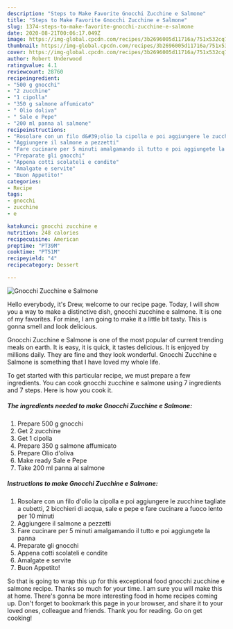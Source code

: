 ```yaml
---
description: "Steps to Make Favorite Gnocchi Zucchine e Salmone"
title: "Steps to Make Favorite Gnocchi Zucchine e Salmone"
slug: 1374-steps-to-make-favorite-gnocchi-zucchine-e-salmone
date: 2020-08-21T00:06:17.049Z
image: https://img-global.cpcdn.com/recipes/3b2696005d11716a/751x532cq70/gnocchi-zucchine-e-salmone-recipe-main-photo.jpg
thumbnail: https://img-global.cpcdn.com/recipes/3b2696005d11716a/751x532cq70/gnocchi-zucchine-e-salmone-recipe-main-photo.jpg
cover: https://img-global.cpcdn.com/recipes/3b2696005d11716a/751x532cq70/gnocchi-zucchine-e-salmone-recipe-main-photo.jpg
author: Robert Underwood
ratingvalue: 4.1
reviewcount: 28760
recipeingredient:
- "500 g gnocchi"
- "2 zucchine"
- "1 cipolla"
- "350 g salmone affumicato"
- " Olio doliva"
- " Sale e Pepe"
- "200 ml panna al salmone"
recipeinstructions:
- "Rosolare con un filo d&#39;olio la cipolla e poi aggiungere le zucchine tagliate a cubetti, 2 bicchieri di acqua, sale e pepe e fare cucinare a fuoco lento per 10 minuti"
- "Aggiungere il salmone a pezzetti"
- "Fare cucinare per 5 minuti amalgamando il tutto e poi aggiungete la panna"
- "Preparate gli gnocchi"
- "Appena cotti scolateli e condite"
- "Amalgate e servite"
- "Buon Appetito!"
categories:
- Recipe
tags:
- gnocchi
- zucchine
- e

katakunci: gnocchi zucchine e 
nutrition: 248 calories
recipecuisine: American
preptime: "PT39M"
cooktime: "PT51M"
recipeyield: "4"
recipecategory: Dessert

---
```



![Gnocchi Zucchine e Salmone](https://img-global.cpcdn.com/recipes/3b2696005d11716a/751x532cq70/gnocchi-zucchine-e-salmone-recipe-main-photo.jpg)

Hello everybody, it's Drew, welcome to our recipe page. Today, I will show you a way to make a distinctive dish, gnocchi zucchine e salmone. It is one of my favorites. For mine, I am going to make it a little bit tasty. This is gonna smell and look delicious.

Gnocchi Zucchine e Salmone is one of the most popular of current trending meals on earth. It is easy, it is quick, it tastes delicious. It is enjoyed by millions daily. They are fine and they look wonderful. Gnocchi Zucchine e Salmone is something that I have loved my whole life.




To get started with this particular recipe, we must prepare a few ingredients. You can cook gnocchi zucchine e salmone using 7 ingredients and 7 steps. Here is how you cook it.

<!--inarticleads1-->

##### The ingredients needed to make Gnocchi Zucchine e Salmone:

1. Prepare 500 g gnocchi
1. Get 2 zucchine
1. Get 1 cipolla
1. Prepare 350 g salmone affumicato
1. Prepare  Olio d&#39;oliva
1. Make ready  Sale e Pepe
1. Take 200 ml panna al salmone




<!--inarticleads2-->

##### Instructions to make Gnocchi Zucchine e Salmone:

1. Rosolare con un filo d&#39;olio la cipolla e poi aggiungere le zucchine tagliate a cubetti, 2 bicchieri di acqua, sale e pepe e fare cucinare a fuoco lento per 10 minuti
1. Aggiungere il salmone a pezzetti
1. Fare cucinare per 5 minuti amalgamando il tutto e poi aggiungete la panna
1. Preparate gli gnocchi
1. Appena cotti scolateli e condite
1. Amalgate e servite
1. Buon Appetito!




So that is going to wrap this up for this exceptional food gnocchi zucchine e salmone recipe. Thanks so much for your time. I am sure you will make this at home. There's gonna be more interesting food in home recipes coming up. Don't forget to bookmark this page in your browser, and share it to your loved ones, colleague and friends. Thank you for reading. Go on get cooking!
